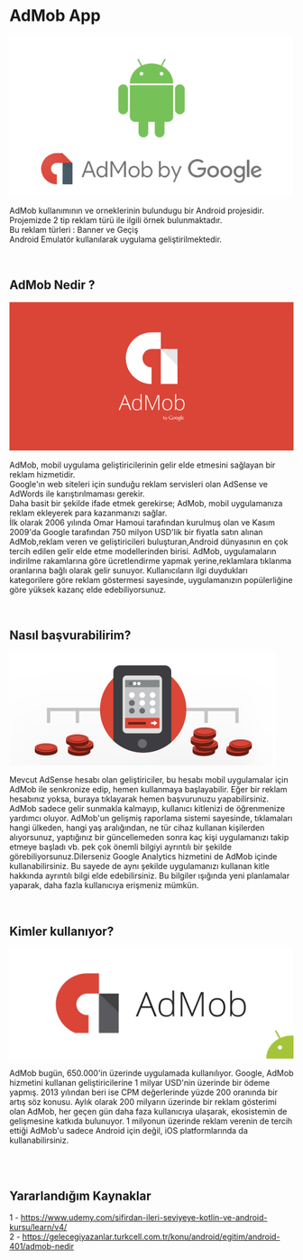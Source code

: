 # AdMob App

![Android](android.webp)

AdMob kullanımının ve orneklerinin bulundugu bir Android projesidir. <br>
Projemizde 2 tip reklam türü ile ilgili örnek bulunmaktadır. <br>
Bu reklam türleri : Banner ve Geçiş <br>
Android Emulatör kullanılarak uygulama geliştirilmektedir. <br>

<br>

## AdMob Nedir ?

![Admob](admob2.png)

AdMob, mobil uygulama geliştiricilerinin gelir elde etmesini sağlayan bir reklam hizmetidir. <br>
Google'ın web siteleri için sunduğu reklam servisleri olan AdSense ve AdWords ile karıştırılmaması gerekir. <br>
Daha basit bir şekilde ifade etmek gerekirse; AdMob, mobil uygulamanıza reklam ekleyerek para kazanmanızı sağlar. <br>
İlk olarak 2006 yılında Omar Hamoui tarafından kurulmuş olan ve Kasım 2009'da Google tarafından 750 milyon USD'lik bir fiyatla satın alınan
AdMob,reklam veren ve geliştiricileri buluşturan,Android dünyasının en çok tercih edilen gelir elde etme modellerinden birisi.
AdMob, uygulamaların indirilme rakamlarına göre ücretlendirme yapmak yerine,reklamlara tıklanma oranlarına bağlı olarak gelir sunuyor. 
Kullanıcıların ilgi duydukları kategorilere göre reklam göstermesi sayesinde, uygulamanızın popülerliğine göre yüksek kazanç elde edebiliyorsunuz. <br>


<br>

## Nasıl başvurabilirim?

![Admob1](admob1.png)

Mevcut AdSense hesabı olan geliştiriciler, bu hesabı mobil uygulamalar için AdMob ile senkronize edip, hemen kullanmaya başlayabilir.
Eğer bir reklam hesabınız yoksa, buraya tıklayarak hemen başvurunuzu yapabilirsiniz. AdMob sadece gelir sunmakla kalmayıp,
kullanıcı kitlenizi de öğrenmenize yardımcı oluyor. AdMob'un gelişmiş raporlama sistemi sayesinde, tıklamaları hangi ülkeden,
hangi yaş aralığından, ne tür cihaz kullanan kişilerden alıyorsunuz, yaptığınız bir güncellemeden sonra kaç kişi uygulamanızı takip etmeye başladı
vb. pek çok önemli bilgiyi ayrıntılı bir şekilde görebiliyorsunuz.Dilerseniz Google Analytics hizmetini de AdMob içinde kullanabilirsiniz.
Bu sayede de aynı şekilde uygulamanızı kullanan kitle hakkında ayrıntılı bilgi elde edebilirsiniz.
Bu bilgiler ışığında yeni planlamalar yaparak, daha fazla kullanıcıya erişmeniz mümkün.


<br>

## Kimler kullanıyor? 

![Admob3](admob3.jpg)


AdMob bugün, 650.000'in üzerinde uygulamada kullanılıyor. Google, AdMob hizmetini kullanan geliştiricilerine 1 milyar USD'nin üzerinde bir ödeme yapmış. 2013 yılından beri ise CPM değerlerinde yüzde 200 oranında bir artış söz konusu. Aylık olarak 200 milyarın üzerinde bir reklam gösterimi olan AdMob, her geçen gün daha faza kullanıcıya ulaşarak, ekosistemin de gelişmesine katkıda bulunuyor. 1 milyonun üzerinde reklam verenin de tercih ettiği AdMob'u sadece Android için değil, iOS platformlarında da kullanabilirsiniz.

<br> <br>

## Yararlandığım Kaynaklar

1 - https://www.udemy.com/sifirdan-ileri-seviyeye-kotlin-ve-android-kursu/learn/v4/ <br>
2 - https://gelecegiyazanlar.turkcell.com.tr/konu/android/egitim/android-401/admob-nedir <br>
